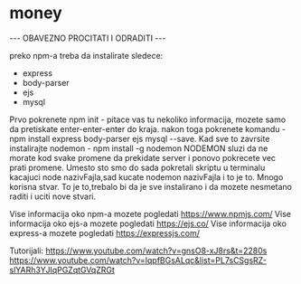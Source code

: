 # money

--- OBAVEZNO PROCITATI I ODRADITI ---

preko npm-a treba da instalirate sledece:

- express
- body-parser
- ejs
- mysql

Prvo pokrenete npm init - pitace vas tu nekoliko informacija, mozete samo da pretiskate enter-enter-enter do kraja. nakon toga pokrenete komandu - npm install express body-parser ejs mysql --save. 
Kad sve to zavrsite instalirajte nodemon - npm install -g nodemon
NODEMON sluzi da ne morate kod svake promene da prekidate server i ponovo pokrecete vec prati promene. Umesto sto smo do sada pokretali skriptu u terminalu kacajuci node nazivFajla,sad kucate nodemon nazivFajla i to je to. Mnogo korisna stvar.
To je to,trebalo bi da je sve instalirano i da mozete nesmetano raditi i uciti nove stvari. 

Vise informacija oko npm-a mozete pogledati https://www.npmjs.com/
Vise informacija oko ejs-a mozete pogledati https://ejs.co/
Vise informacija oko express-a mozete pogledati https://expressjs.com/

Tutorijali: https://www.youtube.com/watch?v=gnsO8-xJ8rs&t=2280s
			https://www.youtube.com/watch?v=IqpfBGsALqc&list=PL7sCSgsRZ-slYARh3YJIqPGZqtGVqZRGt
